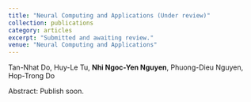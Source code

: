 ```yaml
---
title: "Neural Computing and Applications (Under review)"
collection: publications
category: articles
excerpt: "Submitted and awaiting review."
venue: "Neural Computing and Applications"
---
```

Tan-Nhat Do, Huy-Le Tu, <b>Nhi Ngoc-Yen Nguyen</b>, Phuong-Dieu Nguyen, Hop-Trong Do

Abstract: Publish soon.
